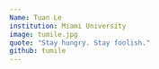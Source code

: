 ```yaml
---
Name: Tuan Le
institution: Miami University
image: tumile.jpg
quote: "Stay hungry. Stay foolish."
github: tumile
---
```


